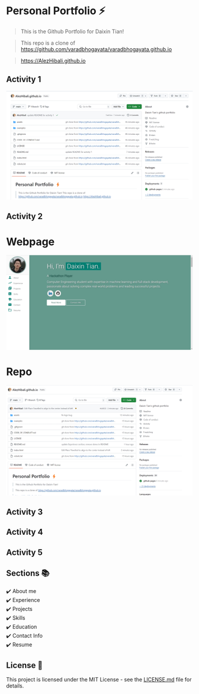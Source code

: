 # Personal Portfolio ⚡️ 
> This is the Github Portfolio for Daixin Tian!

> This repo is a clone of https://github.com/varadbhogayata/varadbhogayata.github.io

> https://AlezHibali.github.io

## Activity 1
![Alt text](assets/img/444PRA/activity1.png)

## Activity 2
# Webpage
![Alt text](assets/img/444PRA/activity2_page.png)
# Repo
![Alt text](assets/img/444PRA/activity2_repo.png)

## Activity 3

## Activity 4

## Activity 5

## Sections 📚
✔️ About me\
✔️ Experience\
✔️ Projects \
✔️ Skills \
✔️ Education\
✔️ Contact Info\
✔️ Resume

## License 📄
This project is licensed under the MIT License - see the [LICENSE.md](./LICENSE) file for details.
